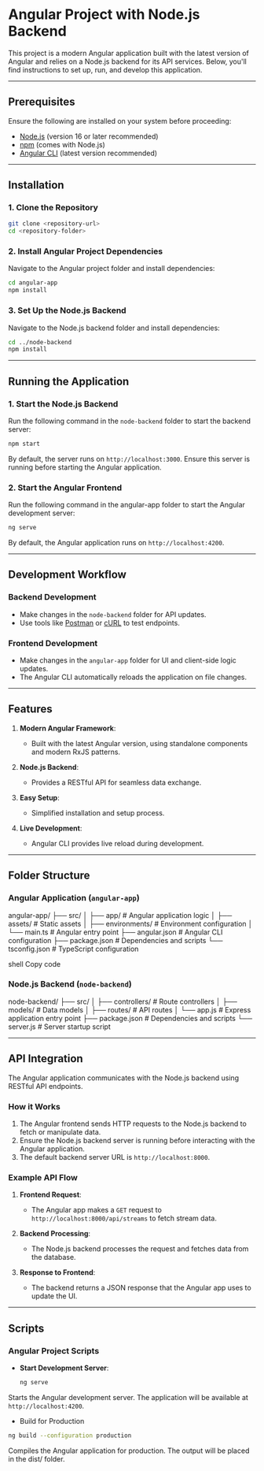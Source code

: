 # Angular Project with Node.js Backend

This project is a modern Angular application built with the latest version of Angular and relies on a Node.js backend for its API services. Below, you'll find instructions to set up, run, and develop this application.

---

## Prerequisites

Ensure the following are installed on your system before proceeding:

- [Node.js](https://nodejs.org/) (version 16 or later recommended)
- [npm](https://www.npmjs.com/) (comes with Node.js)
- [Angular CLI](https://angular.io/cli) (latest version recommended)

---

## Installation

### 1. Clone the Repository

```bash
git clone <repository-url>
cd <repository-folder>
```

### 2. Install Angular Project Dependencies

Navigate to the Angular project folder and install dependencies:

```bash
cd angular-app
npm install
```

### 3. Set Up the Node.js Backend

Navigate to the Node.js backend folder and install dependencies:

```bash
cd ../node-backend
npm install
```

---

## Running the Application

### 1. Start the Node.js Backend

Run the following command in the `node-backend` folder to start the backend server:

```bash
npm start
```

By default, the server runs on `http://localhost:3000`. Ensure this server is running before starting the Angular application.

### 2. Start the Angular Frontend

Run the following command in the angular-app folder to start the Angular development server:

```bash
ng serve
```

By default, the Angular application runs on `http://localhost:4200`.

---

## Development Workflow

### Backend Development

- Make changes in the `node-backend` folder for API updates.
- Use tools like [Postman](https://www.postman.com/) or [cURL](https://curl.se/) to test endpoints.

### Frontend Development

- Make changes in the `angular-app` folder for UI and client-side logic updates.
- The Angular CLI automatically reloads the application on file changes.

---

## Features

1. **Modern Angular Framework**:
   - Built with the latest Angular version, using standalone components and modern RxJS patterns.

2. **Node.js Backend**:
   - Provides a RESTful API for seamless data exchange.

3. **Easy Setup**:
   - Simplified installation and setup process.

4. **Live Development**:
   - Angular CLI provides live reload during development.

---

## Folder Structure

### Angular Application (`angular-app`)
angular-app/ ├── src/ │ ├── app/ # Angular application logic │ ├── assets/ # Static assets │ ├── environments/ # Environment configuration │ └── main.ts # Angular entry point ├── angular.json # Angular CLI configuration ├── package.json # Dependencies and scripts └── tsconfig.json # TypeScript configuration

shell
Copy code

### Node.js Backend (`node-backend`)
node-backend/ ├── src/ │ ├── controllers/ # Route controllers │ ├── models/ # Data models │ ├── routes/ # API routes │ └── app.js # Express application entry point ├── package.json # Dependencies and scripts └── server.js # Server startup script

--- 

## API Integration

The Angular application communicates with the Node.js backend using RESTful API endpoints. 

### How it Works
1. The Angular frontend sends HTTP requests to the Node.js backend to fetch or manipulate data.
2. Ensure the Node.js backend server is running before interacting with the Angular application.
3. The default backend server URL is `http://localhost:8000`.

### Example API Flow
1. **Frontend Request**:
   - The Angular app makes a `GET` request to `http://localhost:8000/api/streams` to fetch stream data.

2. **Backend Processing**:
   - The Node.js backend processes the request and fetches data from the database.

3. **Response to Frontend**:
   - The backend returns a JSON response that the Angular app uses to update the UI.

---

## Scripts

### Angular Project Scripts

- **Start Development Server**:
  ```bash
  ng serve
  ```

Starts the Angular development server. The application will be available at `http://localhost:4200`.

- Build for Production

```bash
ng build --configuration production
```

Compiles the Angular application for production. The output will be placed in the dist/ folder.